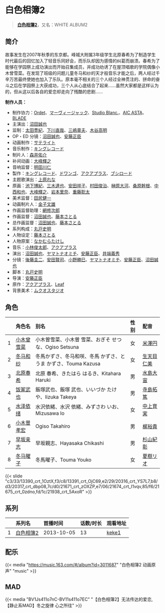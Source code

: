 # 白色相簿2


> <u>**[白色相簿2](https://bgm.tv/subject/69496)**</u>，又名：WHITE ALBUM2

## 简介

故事发生在2007年秋季的东京都。峰城大附属3年级学生北原春希为了制造学生时代最后的回忆加入了轻音乐同好会，而乐队却因为感情的纠葛而崩溃。春希为了能够在学园祭上成功演出而开始召集成员，并成功劝诱了在屋顶唱歌的学院偶像小木曾雪菜。在发现了班级的问题儿童冬马和纱的天才般音乐才能之后，两人经过千辛万苦最终使她也加入了乐队。原本毫不相关的三个人经过全神贯注的、拼命的奋斗之后在学园祭上大获成功，三个人从心底结合了起来……虽然大家都是这样认为的，但从这以后各自的爱恋却走向了残酷的悲剧……

**制作人员：**
- 制作协力：[Ordet](https://bgm.tv/person/3560)、[マーヴィージャック](https://bgm.tv/person/19130)、[Studio Blanc.](https://bgm.tv/person/8089)、[AIC ASTA](https://bgm.tv/person/29036)、[BLADE](https://bgm.tv/person/25172)
- 主演出：[沼田誠也](https://bgm.tv/person/3447)
- 监制：[太田豊紀](https://bgm.tv/person/42735)、[下川直哉](https://bgm.tv/person/3536)、[三嶋章夫](https://bgm.tv/person/39768)、[木谷高明](https://bgm.tv/person/1062)
- OP・ED 分镜：[沼田誠也](https://bgm.tv/person/3447)、[安藤正臣](https://bgm.tv/person/12276)
- 动画制作：[サテライト](https://bgm.tv/person/811)
- 音乐制作：[キングレコード](https://bgm.tv/person/264)
- 制片人：[森井佑介](https://bgm.tv/person/42740)
- 补间动画：[大峰輝之](https://bgm.tv/person/28899)
- 音响监督：[明田川仁](https://bgm.tv/person/477)
- 製作：[キングレコード](https://bgm.tv/person/264)、[ドワンゴ](https://bgm.tv/person/3023)、[アクアプラス](https://bgm.tv/person/406)、[ブシロード](https://bgm.tv/person/10556)
- 主题歌演出：[上原れな](https://bgm.tv/person/7368)
- 原画：[池下博紀](https://bgm.tv/person/23476)、[三木達也](https://bgm.tv/person/12237)、[安田祥子](https://bgm.tv/person/26264)、[村田俊治](https://bgm.tv/person/132)、[榊原大河](https://bgm.tv/person/42749)、[桑原幹根](https://bgm.tv/person/12165)、[中西和也](https://bgm.tv/person/32387)、[大峰輝之](https://bgm.tv/person/28899)、[岩本里奈](https://bgm.tv/person/31712)、[重藤聡太](https://bgm.tv/person/55828)
- 美术监督：[田尻健一](https://bgm.tv/person/14226)
- 动画制片人：[金子文雄](https://bgm.tv/person/41931)
- 作画监督助理：[網修次郎](https://bgm.tv/person/56417)
- 作画监督：[沼田誠也](https://bgm.tv/person/3447)、[藤本さとる](https://bgm.tv/person/8166)
- 总作画监督：[沼田誠也](https://bgm.tv/person/3447)、[藤本さとる](https://bgm.tv/person/8166)
- 系列构成：[丸戸史明](https://bgm.tv/person/6126)
- 人物设定：[藤本さとる](https://bgm.tv/person/8166)
- 人物原案：[なかむらたけし](https://bgm.tv/person/2606)
- 音乐：[小林俊太郎](https://bgm.tv/person/12859)、[アクアプラス](https://bgm.tv/person/406)
- 演出：[沼田誠也](https://bgm.tv/person/3447)、[ヤマトナオミチ](https://bgm.tv/person/13485)、[安藤正臣](https://bgm.tv/person/12276)、[井端義秀](https://bgm.tv/person/14831)
- 分镜：[後藤圭二](https://bgm.tv/person/305)、[安田賢司](https://bgm.tv/person/3462)、[小野勝巳](https://bgm.tv/person/3206)、[ヤマトナオミチ](https://bgm.tv/person/13485)、[安藤正臣](https://bgm.tv/person/12276)、[沼田誠也](https://bgm.tv/person/3447)
- 脚本：[丸戸史明](https://bgm.tv/person/6126)
- 导演：[安藤正臣](https://bgm.tv/person/12276)
- 原作：[アクアプラス](https://bgm.tv/person/406)、[Leaf](https://bgm.tv/person/15724)
- 背景美术：[ムクオスタジオ](https://bgm.tv/person/63928)

## 角色

|     |   角色名   |   别名  | 性别 |  配音  |
|:--- |:------  |:----      |:---  |:--   |
| 1 | [小木曾雪菜](https://bgm.tv/character/13390) | 小木曽雪菜、小木曽 雪菜、おぎそ せつな、Ogiso Setsuna | 女 | [米澤円](https://bgm.tv/person/5117) |
| 2 | [冬马和纱](https://bgm.tv/character/13391) | 冬馬かずさ、冬马和咲、冬馬 かずさ、とうま かずさ、Touma Kazusa | 女 | [生天目仁美](https://bgm.tv/person/4394) |
| 3 | [北原春希](https://bgm.tv/character/20316) | 北原 春希、きたはら はるき、Kitahara Haruki | 男 | [水島大宙](https://bgm.tv/person/4260) |
| 4 | [饭冢武也](https://bgm.tv/character/20317) | 飯塚武也、飯塚 武也、いいづか たけや、Iizuka Takeya | 男 | [寺島拓篤](https://bgm.tv/person/4906) |
| 5 | [水泽依绪](https://bgm.tv/character/21671) | 水沢依緒、水沢 依緒、みずさわ いお、Mizusawa Io | 女 | [中上育実](https://bgm.tv/person/5678) |
| 6 | [小木曽孝宏](https://bgm.tv/character/21674) | Ogiso Takahiro | 男 | [梶裕貴](https://bgm.tv/person/5209) |
| 7 | [早坂亲志](https://bgm.tv/character/21675) | 早坂親志、Hayasaka Chikashi | 男 | [杉山紀彰](https://bgm.tv/person/4578) |
| 8 | [冬马曜子](https://bgm.tv/character/21938) | 冬馬曜子、Touma Youko | 女 | [夏樹リオ](https://bgm.tv/person/4122) |

{{< slide "c3/33/13390_crt_1OztX,f3/c8/13391_crt_OjC69,e2/29/20316_crt_YS7L7,b8/d3/20317_crt_dbp08,7c/d0/21671_crt_zOXZP,e7/06/21674_crt_I1vqv,85/f6/21675_crt_0zdno,fd/1c/21938_crt_5AxoR" >}}

## 系列

|     | 系列名   | 首播时间       | 话数/时长 | 观看地址                                                    |
| :-- | :---- | :--------- | :---- | :------------------------------------------------------ |
| 1   |[白色相簿2](https://bgm.tv/subject/69496)| 2013-10-05 | 13    | [keke1](https://www.keke1.app/play/29205-4-257211.html) |

## 配乐

{{< media "https://music.163.com/#/album?id=3011687"
"白色相簿2 动画原声"
"music" >}}
## MAD

{{< media  "BV1Js411o7nC-BV11s411o7EC"
"【白色相簿2】无法传达的爱恋,【静止系MAD】冬之旋律 心之所往"  >}}
